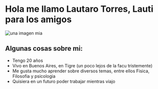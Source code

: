 # Hola me llamo Lautaro Torres, Lauti para los amigos
![una imagen mia](C:\Users\Lautaro\Desktop\Uni\2025-presentacion-LauTPetro\Yo.jpg)
## Algunas cosas sobre mi:
- Tengo 20 años
- Vivo en Buenos Aires, en Tigre (un poco lejos de la facu tristemente)
- Me gusta mucho aprender sobre diversos temas, entre ellos Fisica, Filosofia y psicologia
- Quisiera en un futuro poder trabajar mientras viajo
